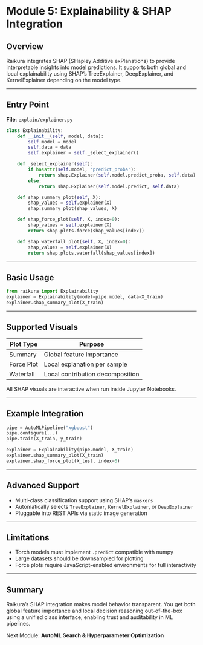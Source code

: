 # Module 5: Explainability & SHAP Integration

## Overview

Raikura integrates SHAP (SHapley Additive exPlanations) to provide interpretable insights into model predictions. It supports both global and local explainability using SHAP’s TreeExplainer, DeepExplainer, and KernelExplainer depending on the model type.

---

## Entry Point

**File**: `explain/explainer.py`

```python
class Explainability:
    def __init__(self, model, data):
        self.model = model
        self.data = data
        self.explainer = self._select_explainer()

    def _select_explainer(self):
        if hasattr(self.model, 'predict_proba'):
            return shap.Explainer(self.model.predict_proba, self.data)
        else:
            return shap.Explainer(self.model.predict, self.data)

    def shap_summary_plot(self, X):
        shap_values = self.explainer(X)
        shap.summary_plot(shap_values, X)

    def shap_force_plot(self, X, index=0):
        shap_values = self.explainer(X)
        return shap.plots.force(shap_values[index])

    def shap_waterfall_plot(self, X, index=0):
        shap_values = self.explainer(X)
        return shap.plots.waterfall(shap_values[index])
```

---

## Basic Usage

```python
from raikura import Explainability
explainer = Explainability(model=pipe.model, data=X_train)
explainer.shap_summary_plot(X_train)
```

---

## Supported Visuals

| Plot Type  | Purpose                          |
| ---------- | -------------------------------- |
| Summary    | Global feature importance        |
| Force Plot | Local explanation per sample     |
| Waterfall  | Local contribution decomposition |

All SHAP visuals are interactive when run inside Jupyter Notebooks.

---

## Example Integration

```python
pipe = AutoMLPipeline("xgboost")
pipe.configure(...)
pipe.train(X_train, y_train)

explainer = Explainability(pipe.model, X_train)
explainer.shap_summary_plot(X_train)
explainer.shap_force_plot(X_test, index=0)
```

---

## Advanced Support

* Multi-class classification support using SHAP’s `maskers`
* Automatically selects `TreeExplainer`, `KernelExplainer`, or `DeepExplainer`
* Pluggable into REST APIs via static image generation

---

## Limitations

* Torch models must implement `.predict` compatible with numpy
* Large datasets should be downsampled for plotting
* Force plots require JavaScript-enabled environments for full interactivity

---

## Summary

Raikura’s SHAP integration makes model behavior transparent. You get both global feature importance and local decision reasoning out-of-the-box using a unified class interface, enabling trust and auditability in ML pipelines.

Next Module: **AutoML Search & Hyperparameter Optimization**
